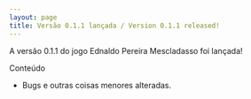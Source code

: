 ```yaml
---
layout: page
title: Versão 0.1.1 lançada / Version 0.1.1 released!
---
```


A versão 0.1.1 do jogo Ednaldo Pereira Mescladasso foi lançada!


Conteúdo
* Bugs e outras coisas menores alteradas.